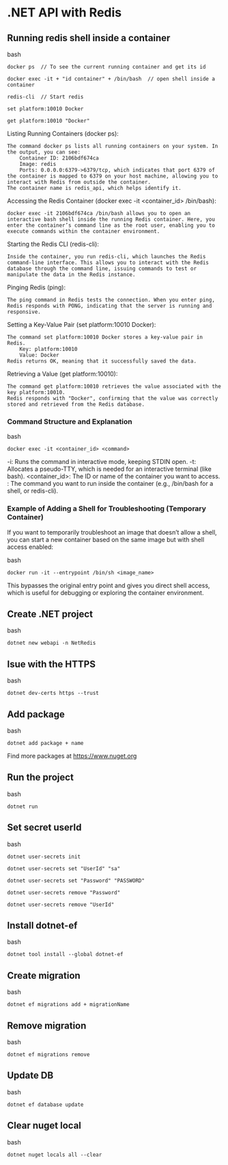 # .NET API with Redis

## Running redis shell inside a container

bash
```
docker ps  // To see the current running container and get its id 

docker exec -it + "id container" + /bin/bash  // open shell inside a container

redis-cli  // Start redis

set platform:10010 Docker

get platform:10010 "Docker"
```

Listing Running Containers (docker ps):

    The command docker ps lists all running containers on your system. In the output, you can see:
        Container ID: 2106bdf674ca
        Image: redis
        Ports: 0.0.0.0:6379->6379/tcp, which indicates that port 6379 of the container is mapped to 6379 on your host machine, allowing you to interact with Redis from outside the container.
    The container name is redis_api, which helps identify it.

Accessing the Redis Container (docker exec -it <container_id> /bin/bash):

    docker exec -it 2106bdf674ca /bin/bash allows you to open an interactive bash shell inside the running Redis container. Here, you enter the container’s command line as the root user, enabling you to execute commands within the container environment.

Starting the Redis CLI (redis-cli):

    Inside the container, you run redis-cli, which launches the Redis command-line interface. This allows you to interact with the Redis database through the command line, issuing commands to test or manipulate the data in the Redis instance.

Pinging Redis (ping):

    The ping command in Redis tests the connection. When you enter ping, Redis responds with PONG, indicating that the server is running and responsive.

Setting a Key-Value Pair (set platform:10010 Docker):

    The command set platform:10010 Docker stores a key-value pair in Redis.
        Key: platform:10010
        Value: Docker
    Redis returns OK, meaning that it successfully saved the data.

Retrieving a Value (get platform:10010):

    The command get platform:10010 retrieves the value associated with the key platform:10010.
    Redis responds with "Docker", confirming that the value was correctly stored and retrieved from the Redis database.


### Command Structure and Explanation

bash 
```
docker exec -it <container_id> <command>
```
-i: Runs the command in interactive mode, keeping STDIN open.
-t: Allocates a pseudo-TTY, which is needed for an interactive terminal (like bash).
<container_id>: The ID or name of the container you want to access.
<command>: The command you want to run inside the container (e.g., /bin/bash for a shell, or redis-cli).

### Example of Adding a Shell for Troubleshooting (Temporary Container)

If you want to temporarily troubleshoot an image that doesn’t allow a shell, you can start a new container based on the same image but with shell access enabled:

bash 
```
docker run -it --entrypoint /bin/sh <image_name>
```
This bypasses the original entry point and gives you direct shell access, which is useful for debugging or exploring the container environment.

<!-- /////////////////////////////// -->

## Create .NET project

bash 
```
dotnet new webapi -n NetRedis
```

## Isue with the HTTPS
bash
```
dotnet dev-certs https --trust
```

## Add package
bash
```
dotnet add package + name
```
Find more packages at https://www.nuget.org

## Run the project
bash
```
dotnet run
```

## Set secret userId
bash
```
dotnet user-secrets init

dotnet user-secrets set "UserId" "sa"

dotnet user-secrets set "Password" "PASSWORD"

dotnet user-secrets remove "Password"

dotnet user-secrets remove "UserId"

```

## Install dotnet-ef
bash 
```
dotnet tool install --global dotnet-ef
```

## Create migration
bash 
``` 
dotnet ef migrations add + migrationName
```

## Remove migration
bash
```
dotnet ef migrations remove
```

## Update DB
bash 
```
dotnet ef database update
```

## Clear nuget local
bash 
```
dotnet nuget locals all --clear
```
